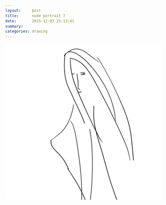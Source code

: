```yaml
---
layout:     post
title:      nude portrait 7
date:       2015-12-03 23:13:41
summary:    
categories: drawing
---
```

![nude portrait 7](/images/blog/nude-portrait-7.png "a hypothetical girl")

